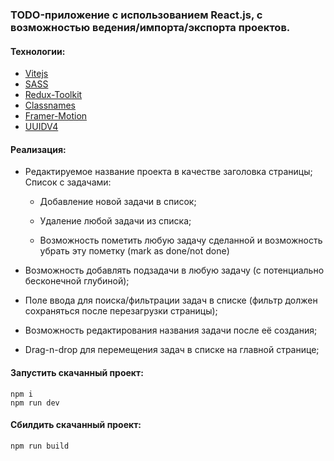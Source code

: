 ### TODO-приложение с использованием React.js, с возможностью ведения/импорта/экспорта проектов.

#### Технологии:
- [Vitejs](https://vitejs.dev/ "Vite")
- [SASS](https://www.npmjs.com/package/node-sass "SASS")
- [Redux-Toolkit](https://redux-toolkit.js.org/ "Redux-Toolkit")
- [Classnames](https://www.npmjs.com/package/classnames "Classnames")
- [Framer-Motion](https://www.npmjs.com/package/framer-motion "Framer-Motion")
- [UUIDV4](https://www.npmjs.com/package/uuidv4 "UUIDV4")

#### Реализация:
- Редактируемое название проекта в качестве заголовка страницы;
 Список с задачами:

  - Добавление новой задачи в список;

  - Удаление любой задачи из списка;

  - Возможность пометить любую задачу сделанной и возможность убрать эту пометку (mark as done/not done)

- Возможность добавлять подзадачи в любую задачу (с потенциально бесконечной глубиной);

- Поле ввода для поиска/фильтрации задач в списке (фильтр должен сохраняться после перезагрузки страницы);

- Возможность редактирования названия задачи после её создания;

- Drag-n-drop для перемещения задач в списке на главной странице;

#### Запустить скачанный проект:

```
npm i
npm run dev
```

#### Сбилдить скачанный проект:

```
npm run build
```
